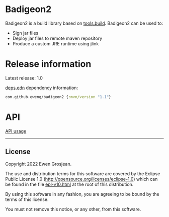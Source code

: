 # Badigeon2

Badigeon2 is a build library based on [tools.build](https://github.com/clojure/tools.build). Badigeon2 can be used to:

- Sign jar files
- Deploy jar files to remote maven repository
- Produce a custom JRE runtime using jlink

# Release information

Latest release: 1.0

[deps.edn](https://clojure.org/guides/deps_and_cli) dependency information:

```clojure
com.github.eweng/badigeon2 {:mvn/version "1.1"}
```

# API

[API usage](https://github.com/EwenG/badigeon2/blob/master/API.md)

---

## License

Copyright 2022 Ewen Grosjean.

The use and distribution terms for this software are covered by the
Eclipse Public License 1.0 (http://opensource.org/licenses/eclipse-1.0)
which can be found in the file [epl-v10.html](epl-v10.html) at the root of this distribution.

By using this software in any fashion, you are agreeing to be bound by
the terms of this license.

You must not remove this notice, or any other, from this software.

